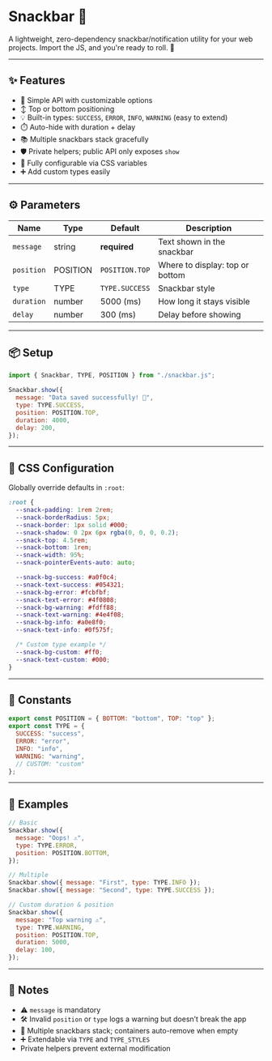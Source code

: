 # Snackbar 🍫

A lightweight, zero-dependency snackbar/notification utility for your web projects.
Import the JS, and you're ready to roll. 🎉

---

## ✨ Features

- 🎨 Simple API with customizable options
- ↕️ Top or bottom positioning
- 💡 Built-in types: `SUCCESS`, `ERROR`, `INFO`, `WARNING` (easy to extend)
- ⏱️ Auto-hide with duration + delay
- 📚 Multiple snackbars stack gracefully
- 🛡️ Private helpers; public API only exposes `show`
- 🎨 Fully configurable via CSS variables
- ➕ Add custom types easily

---

## ⚙️ Parameters

| Name       | Type     | Default        | Description                     |
| ---------- | -------- | -------------- | ------------------------------- |
| `message`  | string   | **required**   | Text shown in the snackbar      |
| `position` | POSITION | `POSITION.TOP` | Where to display: top or bottom |
| `type`     | TYPE     | `TYPE.SUCCESS` | Snackbar style                  |
| `duration` | number   | 5000 (ms)      | How long it stays visible       |
| `delay`    | number   | 300 (ms)       | Delay before showing            |

---

## 📦 Setup

```js
import { Snackbar, TYPE, POSITION } from "./snackbar.js";

Snackbar.show({
  message: "Data saved successfully! 🎉",
  type: TYPE.SUCCESS,
  position: POSITION.TOP,
  duration: 4000,
  delay: 200,
});
```

---

## 🎨 CSS Configuration

Globally override defaults in `:root`:

```css
:root {
  --snack-padding: 1rem 2rem;
  --snack-borderRadius: 5px;
  --snack-border: 1px solid #000;
  --snack-shadow: 0 2px 6px rgba(0, 0, 0, 0.2);
  --snack-top: 4.5rem;
  --snack-bottom: 1rem;
  --snack-width: 95%;
  --snack-pointerEvents-auto: auto;

  --snack-bg-success: #a0f0c4;
  --snack-text-success: #054321;
  --snack-bg-error: #fcbfbf;
  --snack-text-error: #4f0808;
  --snack-bg-warning: #fdff88;
  --snack-text-warning: #4e4f08;
  --snack-bg-info: #a0e8f0;
  --snack-text-info: #0f575f;

  /* Custom type example */
  --snack-bg-custom: #ff0;
  --snack-text-custom: #000;
}
```

---

## 🔑 Constants

```js
export const POSITION = { BOTTOM: "bottom", TOP: "top" };
export const TYPE = {
  SUCCESS: "success",
  ERROR: "error",
  INFO: "info",
  WARNING: "warning",
  // CUSTOM: "custom"
};
```

---

## 🧪 Examples

```js
// Basic
Snackbar.show({
  message: "Oops! ⚠️",
  type: TYPE.ERROR,
  position: POSITION.BOTTOM,
});

// Multiple
Snackbar.show({ message: "First", type: TYPE.INFO });
Snackbar.show({ message: "Second", type: TYPE.SUCCESS });

// Custom duration & position
Snackbar.show({
  message: "Top warning ⚠️",
  type: TYPE.WARNING,
  position: POSITION.TOP,
  duration: 5000,
  delay: 100,
});
```

---

## 📝 Notes

- ⚠️ `message` is mandatory
- 🛠️ Invalid `position` or `type` logs a warning but doesn’t break the app
- 🧹 Multiple snackbars stack; containers auto-remove when empty
- ➕ Extendable via `TYPE` and `TYPE_STYLES`
- Private helpers prevent external modification
